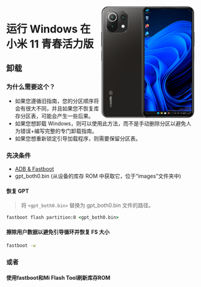 <img align="right" src="https://github.com/ETCHDEV/Port-Windows-11-Xiaomi-11-Lite-NE/blob/main/lisa.png " width="250" alt="小米 11 青春活力版 上运行 Windows 11">


# 运行 Windows 在 小米 11 青春活力版

## 卸载

### 为什么需要这个？

- 如果您遵循旧指南，您的分区顺序将会有很大不同，并且如果您不恢复库存分区表，可能会产生一些后果。
- 如果您想卸载 Windows，则可以使用此方法，而不是手动删除分区以避免人为错误+编写完整的专门卸载指南。
- 如果您想重新锁定引导加载程序，则需要保留分区表。

### 先决条件
- [ADB & Fastboot](https://developer.android.com/studio/releases/platform-tools)
- gpt_both0.bin (从设备的库存 ROM 中获取它，位于“images”文件夹中)

#### 恢复 GPT
> 将 ```<gpt_both0.bin>``` 替换为 gpt_both0.bin 文件的路径。
```cmd
fastboot flash partition:0 <gpt_both0.bin>
```

#### 擦除用户数据以避免引导循环并恢复 FS 大小
```cmd
fastboot -w
```

### 或者
####  使用fastboot和Mi Flash Tool刷新库存ROM
